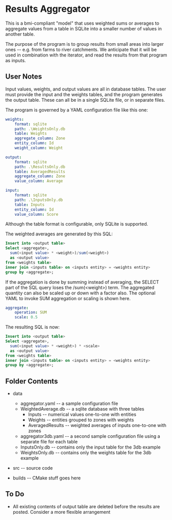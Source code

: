 # Results Aggregator

This is a bmi-compliant "model" that uses weighted sums or averages to aggregate values from a table in SQLite into a smaller number of values in another table.

The purpose of the program is to group results from small areas into larger ones -- e.g. from farms to river catchments. We anticipate that it will be used in combination with the iterator, and read the results from that program as inputs.

## User Notes

Input values, weights, and output values are all in database tables. The user must provide the input and the weights tables, and the program generates the output table. These can all be in a single SQLite file, or in separate files.

The program is governed by a YAML configuration file like this one:

```YAML
weights:
    format: sqlite
    path: .\WeightsOnly.db
    table: Weights
    aggregate_column: Zone
    entity_column: Id
    weight_column: Weight

output:
    format: sqlite
    path: .\ResultsOnly.db
    table: AveragedResults
    aggregate_column: Zone
    value_column: Average

input:
    format: sqlite
    path: .\InputsOnly.db
    table: Inputs
    entity_column: Id
    value_column: Score
```

Although the table format is configurable, only SQLite is supported.

The weighted averages are generated by this SQL:

```SQL
Insert into <output table>
Select <aggregate>,
  sum(<input value> * <weight>)/sum(<weight>)
  as <output value>
from <weights table>
inner join <inputs table> on <inputs entity> = <weights entity>
group by <aggregate>;
```

If the aggregation is done by summing instead of averaging, the SELECT part of the SQL query loses the /sum(\<weight\>) term. The aggregated quantity can also be scaled up or down with a factor also. The optional YAML to invoke SUM aggregation or scaling is shown here.

```YAML
aggregate:
    operation: SUM
    scale: 0.5
```

The resulting SQL is now:

```SQL
Insert into <output table>
Select <aggregate>,
  sum(<input value> * <weight>) * <scale>
  as <output value>
from <weights table>
inner join <inputs table> on <inputs entity> = <weights entity>
group by <aggregate>;
```

## Folder Contents

* data
  * aggregator.yaml -- a sample configuration file
  * WeightedAverage.db -- a sqlite database with three tables
    * Inputs -- numerical values one-to-one with entities
    * Weights -- entities grouped to zones with weights
    * AveragedResults -- weighted averages of inputs one-to-one with zones
  * aggregator3db.yaml -- a second sample configuration file using a separate file for each table
  * InputsOnly.db -- contains only the input table for the 3db example
  * WeightsOnly.db -- contains only the weights table for the 3db example

* src -- source code
* builds -- CMake stuff goes here

## To Do

* All existing contents of output table are deleted before the results are posted. Consider a more flexible arrangement
